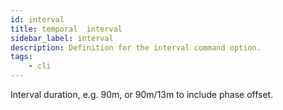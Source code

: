 ```yaml
---
id: interval
title: temporal  interval
sidebar_label: interval
description: Definition for the interval command option.
tags:
	- cli
---
```


 Interval duration, e.g. 90m, or 90m/13m to include phase offset.

